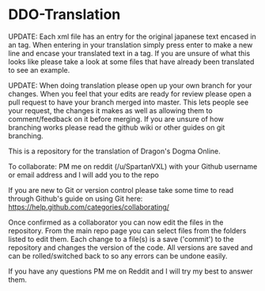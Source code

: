# DDO-Translation

UPDATE: Each xml file has an entry for the original japanese text encased in an <original xml:space="preserve"></original> tag. When entering in your translation simply press enter to make a new line and encase your translated text in a <translation xml:space="preserve"></translation> tag. If you are unsure of what this looks like please take a look at some files that have already been translated to see an example.

UPDATE: When doing translation please open up your own branch for your changes. When you feel that your edits are ready for review please open a pull request to have your branch merged into master. This lets people see your request, the changes it makes as well as allowing them to comment/feedback on it before merging. If you are unsure of how branching works please read the github wiki or other guides on git branching.

This is a repository for the translation of Dragon's Dogma Online.

To collaborate: PM me on reddit (/u/SpartanVXL) with your Github username or email address and I will add you to the repo

If you are new to Git or version control please take some time to read through Github's guide on using Git here: https://help.github.com/categories/collaborating/

Once confirmed as a collaborator you can now edit the files in the repository.
From the main repo page you can select files from the folders listed to edit them.
Each change to a file(s) is a save ('commit') to the repository and changes the version of the code. All versions are saved and can be rolled/switched back to so any errors can be undone easily.

If you have any questions PM me on Reddit and I will try my best to answer them.
